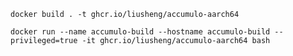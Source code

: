 
```shell script
docker build . -t ghcr.io/liusheng/accumulo-aarch64
```

```shell script
docker run --name accumulo-build --hostname accumulo-build --privileged=true -it ghcr.io/liusheng/accumulo-aarch64 bash
```